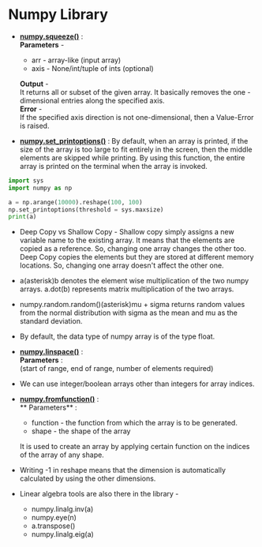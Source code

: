 # Numpy Library

 * **[numpy.squeeze()](https://www.geeksforgeeks.org/numpy-squeeze-in-python/)** :  
   **Parameters** -   
    * arr - array-like (input array)
   	* axis - None/int/tuple of ints (optional)

   	**Output** -   
   	It returns all or subset of the given array. It basically removes the one - dimensional entries along the specified axis.  
   	**Error** -   
   	If the specified axis direction is not one-dimensional, then a Value-Error is raised. 

 * **[numpy.set_printoptions()]()** :
 	By default, when an array is printed, if the size of the array is too large to fit entirely in the screen, then the middle elements are skipped while printing. By using this function, the entire array is printed on the terminal when the array is invoked.
 
 ``` python
import sys
import numpy as np 

a = np.arange(10000).reshape(100, 100)
np.set_printoptions(threshold = sys.maxsize)
print(a)
 ```

 * Deep Copy vs Shallow Copy - 
  	Shallow copy simply assigns a new variable name to the existing array. It means that the elements are copied as a reference. So, changing one array changes the other too.
  	Deep Copy copies the elements but they are stored at different memory locations. So, changing one array doesn't affect the other one.

 * a(asterisk)b denotes the element wise multiplication of the two numpy arrays.
   a.dot(b) represents matrix multiplication of the two arrays.

 * numpy.random.random()(asterisk)mu + sigma returns random values from the normal distribution with sigma as the mean and mu as the standard deviation.
 * By default, the data type of numpy array is of the type float.
 * **[numpy.linspace()](https://www.geeksforgeeks.org/numpy-linspace-python/)** :  
   **Parameters** :  
   		(start of range, end of range, number of elements required)

 * We can use integer/boolean arrays other than integers for array indices.
 * **[numpy.fromfunction()](https://docs.scipy.org/doc/numpy/reference/generated/numpy.fromfunction.html)** :  
   ** Parameters** :  
   	* function - the function from which the array is to be generated.
   	* shape - the shape of the array

   	It is used to create an array by applying certain function on the indices of the array of any shape.

 * Writing -1 in reshape means that the dimension is automatically calculated by using the other dimensions.

 * Linear algebra tools are also there in the library -
 	* numpy.linalg.inv(a)
 	* numpy.eye(n)
 	* a.transpose()
 	* numpy.linalg.eig(a)
